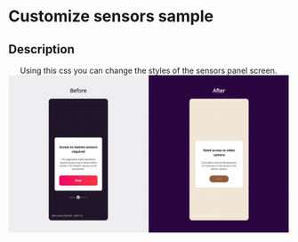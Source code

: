 # Customize sensors sample

## Description

<p style = 'text-align:center;'>
Using this css you can change the styles of the sensors panel screen.
<br>
<img
  src="./sensors.png"
  alt="Change sensors screen"
  caption="Change sensors screen" />
</p>